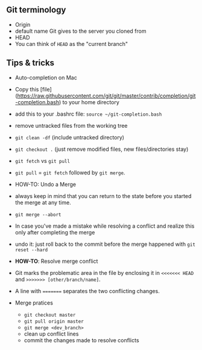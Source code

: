 ## Git terminology
 + Origin
  + default name Git gives to the server you cloned from
 + HEAD
  + You can think of `HEAD` as the "current branch"
  
## Tips & tricks
+ Auto-completion on Mac
 + Copy this [file] (https://raw.githubusercontent.com/git/git/master/contrib/completion/git-completion.bash) to your home directory
 + add this to your .bashrc file:
    `source ~/git-completion.bash`

+ remove untracked files from the working tree
 + `git clean -df` (include untracked directory)
 + `git checkout .` (just remove modified files, new files/directories stay)

+ `git fetch` vs `git pull`
 + `git pull` = `git fetch` followed by `git merge`.

+ HOW-TO: Undo a Merge
 + always keep in mind that you can return to the state before you started the merge at any time. 
  + `git merge --abort`
 + In case you've made a mistake while resolving a conflict and realize this only after completing the merge
  + undo it: just roll back to the commit before the merge happened with `git reset --hard`

+ **HOW-TO**: Resolve merge conflict
 + Git marks the problematic area in the file by enclosing it in `<<<<<<< HEAD` and `>>>>>>> [other/branch/name]`.
 + A line with `=======` separates the two conflicting changes.
 + Merge pratices
   + `git checkout master`
   + `git pull origin master`
   + `git merge <dev_branch>` 
   + clean up conflict lines
   + commit the changes made to resolve conflicts
